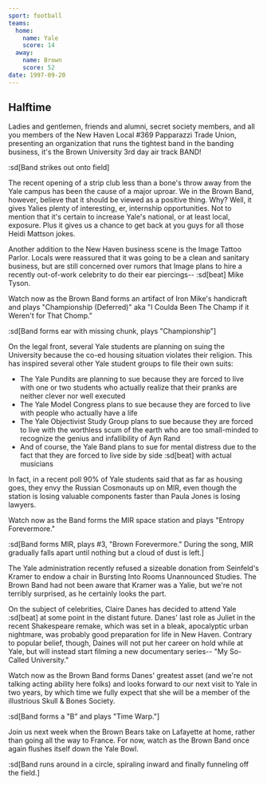```yaml
---
sport: football
teams:
  home:
    name: Yale
    score: 14
  away:
    name: Brown
    score: 52
date: 1997-09-20
---
```


## Halftime

Ladies and gentlemen, friends and alumni, secret society members, and all you members of the New Haven Local #369 Papparazzi Trade Union, presenting an organization that runs the tightest band in the banding business, it's the Brown University 3rd day air track BAND!

:sd[Band strikes out onto field]

The recent opening of a strip club less than a bone's throw away from the Yale campus has been the cause of a major uproar. We in the Brown Band, however, believe that it should be viewed as a positive thing. Why? Well, it gives Yalies plenty of interesting, er, internship opportunities. Not to mention that it's certain to increase Yale's national, or at least local, exposure. Plus it gives us a chance to get back at you guys for all those Heidi Mattson jokes.

Another addition to the New Haven business scene is the Image Tattoo Parlor. Locals were reassured that it was going to be a clean and sanitary business, but are still concerned over rumors that Image plans to hire a recently out-of-work celebrity to do their ear piercings-- :sd[beat] Mike Tyson.

Watch now as the Brown Band forms an artifact of Iron Mike's handicraft and plays "Championship (Deferred)" aka "I Coulda Been The Champ if it Weren't for That Chomp."

:sd[Band forms ear with missing chunk, plays "Championship"]

On the legal front, several Yale students are planning on suing the University because the co-ed housing situation violates their religion. This has inspired several other Yale student groups to file their own suits:

- The Yale Pundits are planning to sue because they are forced to live with one or two students who actually realize that their pranks are neither clever nor well executed
- The Yale Model Congress plans to sue because they are forced to live with people who actually have a life
- The Yale Objectivist Study Group plans to sue because they are forced to live with the worthless scum of the earth who are too small-minded to recognize the genius and infallibility of Ayn Rand
- And of course, the Yale Band plans to sue for mental distress due to the fact that they are forced to live side by side :sd[beat] with actual musicians

In fact, in a recent poll 90% of Yale students said that as far as housing goes, they envy the Russian Cosmonauts up on MIR, even though the station is losing valuable components faster than Paula Jones is losing lawyers.

Watch now as the Band forms the MIR space station and plays "Entropy Forevermore."

:sd[Band forms MIR, plays #3, "Brown Forevermore." During the song, MIR gradually falls apart until nothing but a cloud of dust is left.]

The Yale administration recently refused a sizeable donation from Seinfeld's Kramer to endow a chair in Bursting Into Rooms Unannounced Studies. The Brown Band had not been aware that Kramer was a Yalie, but we're not terribly surprised, as he certainly looks the part.

On the subject of celebrities, Claire Danes has decided to attend Yale :sd[beat] at some point in the distant future. Danes' last role as Juliet in the recent Shakespeare remake, which was set in a bleak, apocalyptic urban nightmare, was probably good preparation for life in New Haven. Contrary to popular belief, though, Daines will not put her career on hold while at Yale, but will instead start filming a new documentary series-- "My So-Called University."

Watch now as the Brown Band forms Danes' greatest asset (and we're not talking acting ability here folks) and looks forward to our next visit to Yale in two years, by which time we fully expect that she will be a member of the illustrious Skull &amp; Bones Society.

:sd[Band forms a "B" and plays "Time Warp."]

Join us next week when the Brown Bears take on Lafayette at home, rather than going all the way to France. For now, watch as the Brown Band once again flushes itself down the Yale Bowl.

:sd[Band runs around in a circle, spiraling inward and finally funneling off the field.]
